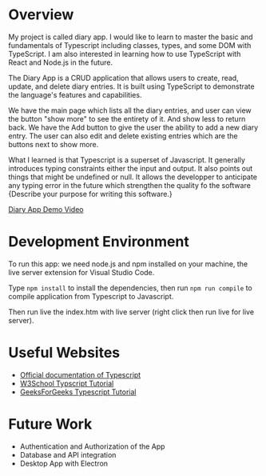 # Overview

My project is called diary app. I would like to learn to master the basic and fundamentals of Typescript including classes, types, and some DOM with TypeScript. I am also interested in learning how to use TypeScript with React and Node.js in the future. 

The Diary App is a CRUD application that allows users to create, read, update, and delete diary entries. It is built using TypeScript to demonstrate the language's features and capabilities.

We have the main page which lists all the diary entries, and user can view the button "show more" to see the entirety of it. And show less to return back. We have the Add button to give the user the ability to add a new diary entry. The user can also edit and delete existing entries which are the buttons next to show more.

What I learned is that Typescript is a superset of Javascript. It generally introduces typing constraints either the input and output. It also points out things that might be undefined or null. It allows the developper to anticipate any typing error in the future which strengthen the quality fo the software
{Describe your purpose for writing this software.}

[Diary App Demo Video](http://youtube.link.goes.here)

# Development Environment

To run this app: we need node.js and npm installed on your machine, the live server extension for Visual Studio Code.

Type `npm install` to install the dependencies, then run `npm run compile` to compile application from Typescript to Javascript.

Then run live the index.htm with live server (right click then run live for live server).


# Useful Websites


- [Official documentation of Typescript](https://www.typescriptlang.org/docs/handbook/)
- [W3School Typscript Tutorial](https://www.w3schools.com/typescript/)
- [GeeksForGeeks Typescript Tutorial](https://geeksforgeeks.org/typescript/typescript-tutorial/)

# Future Work

- Authentication and Authorization of the App
- Database and API integration
- Desktop App with Electron